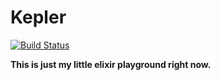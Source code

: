 # Kepler

[![Build Status](https://api.travis-ci.org/optikfluffel/kepler.svg)](https://travis-ci.org/optikfluffel/kepler)

__This is just my little elixir playground right now.__
